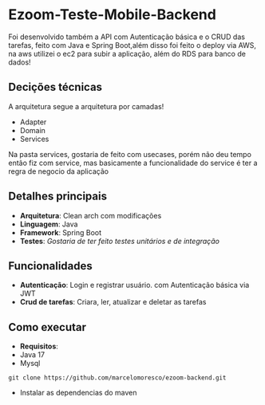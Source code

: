 # Ezoom-Teste-Mobile-Backend

Foi desenvolvido também a API com Autenticação básica e o CRUD das tarefas, feito com Java e Spring Boot,além disso foi feito o deploy via AWS, na aws utilizei o ec2 para subir a aplicação, além do RDS para banco de dados!

## Decições técnicas

A arquitetura segue a arquitetura por camadas!
- Adapter
- Domain
- Services

Na pasta services, gostaria de feito com usecases, porém não deu tempo então fiz com service, mas basicamente a funcionalidade do service é ter a regra de negocio da aplicação

## Detalhes principais

- **Arquitetura**: Clean arch com modificações
- **Linguagem**: Java
- **Framework**: Spring Boot
- **Testes**: _Gostaria de ter feito testes unitários e de integração_

## Funcionalidades

- **Autenticação**: Login e registrar usuário. com Autenticação básica via JWT
- **Crud de tarefas**: Criara, ler, atualizar e deletar as tarefas

## Como executar

- **Requisitos**:
- Java 17
- Mysql

```
git clone https://github.com/marcelomoresco/ezoom-backend.git
```

- Instalar as dependencias do maven
